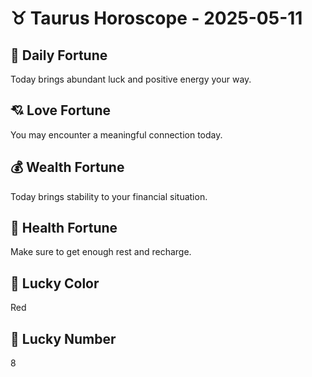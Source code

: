 # ♉ Taurus Horoscope - 2025-05-11

## 🎯 Daily Fortune

Today brings abundant luck and positive energy your way.

## 💘 Love Fortune

You may encounter a meaningful connection today.

## 💰 Wealth Fortune

Today brings stability to your financial situation.

## 🌱 Health Fortune

Make sure to get enough rest and recharge.

## 🎨 Lucky Color

Red

## 🔢 Lucky Number

8
